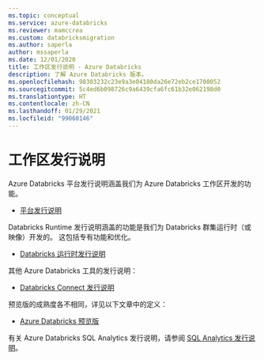 ```yaml
---
ms.topic: conceptual
ms.service: azure-databricks
ms.reviewer: mamccrea
ms.custom: databricksmigration
ms.author: saperla
author: mssaperla
ms.date: 12/01/2020
title: 工作区发行说明 - Azure Databricks
description: 了解 Azure Databricks 版本。
ms.openlocfilehash: 98303232c23e9a3e04180da26e72eb2ce1700052
ms.sourcegitcommit: 5c4ed6b098726c9a6439cfa6fc61b32e062198d0
ms.translationtype: HT
ms.contentlocale: zh-CN
ms.lasthandoff: 01/29/2021
ms.locfileid: "99060146"
---
```

# <a name="workspace-release-notes"></a>工作区发行说明

Azure Databricks 平台发行说明涵盖我们为 Azure Databricks 工作区开发的功能。

* [平台发行说明](product/index.md)

Databricks Runtime 发行说明涵盖的功能是我们为 Databricks 群集运行时（或映像）开发的。 这包括专有功能和优化。

* [Databricks 运行时发行说明](runtime/index.md)

其他 Azure Databricks 工具的发行说明：

* [Databricks Connect 发行说明](dbconnect/index.md)

预览版的成熟度各不相同，详见以下文章中的定义：

* [Azure Databricks 预览版](release-types.md)

有关 Azure Databricks SQL Analytics 发行说明，请参阅 [SQL Analytics 发行说明](../sql/release-notes/index.md)。